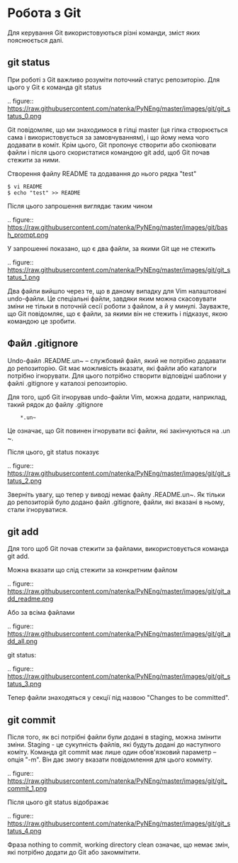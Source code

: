 # Робота з Git

Для керування Git використовуються різні команди, зміст яких пояснюється далі.

## git status

При роботі з Git важливо розуміти поточний статус репозиторію. Для цього у Git
є команда git status


.. figure:: https://raw.githubusercontent.com/natenka/PyNEng/master/images/git/git_status_0.png

Git повідомляє, що ми знаходимося в гілці master (ця гілка створюється сама і
використовується за замовчуванням), і що йому нема чого додавати в коміт. Крім
цього, Git пропонує створити або скопіювати файли і після цього скористатися
командою git add, щоб Git почав стежити за ними.

Створення файлу README та додавання до нього рядка "test"

```
$ vi README
$ echo "test" >> README
```

Після цього запрошення виглядає таким чином

.. figure:: https://raw.githubusercontent.com/natenka/PyNEng/master/images/git/bash_prompt.png

У запрошенні показано, що є два файли, за якими Git ще не стежить

.. figure:: https://raw.githubusercontent.com/natenka/PyNEng/master/images/git/git_status_1.png

Два файли вийшло через те, що в даному випадку для Vim налаштовані undo-файли.
Це спеціальні файли, завдяки яким можна скасовувати зміни не тільки в поточній
сесії роботи з файлом, а й у минулі. Зауважте, що Git повідомляє, що є файли,
за якими він не стежить і підказує, якою командою це зробити.


## Файл .gitignore

Undo-файл .README.un~ – службовий файл, який не потрібно додавати до
репозиторію. Git має можливість вказати, які файли або каталоги потрібно
ігнорувати. Для цього потрібно створити відповідні шаблони у файлі .gitignore у
каталозі репозиторію.

Для того, щоб Git ігнорував undo-файли Vim, можна додати, наприклад, такий
рядок до файлу .gitignore

```
    *.un~
```

Це означає, що Git повинен ігнорувати всі файли, які закінчуються на .un ~.

Після цього, git status показує

.. figure:: https://raw.githubusercontent.com/natenka/PyNEng/master/images/git/git_status_2.png

Зверніть увагу, що тепер у виводі немає файлу .README.un~. Як тільки до
репозиторій було додано файл .gitignore, файли, які вказані в ньому, стали
ігноруватися.

## git add

Для того щоб Git почав стежити за файлами, використовується команда git add.

Можна вказати що слід стежити за конкретним файлом

.. figure:: https://raw.githubusercontent.com/natenka/PyNEng/master/images/git/git_add_readme.png

Або за всіма файлами

.. figure:: https://raw.githubusercontent.com/natenka/PyNEng/master/images/git/git_add_all.png

git status:

.. figure:: https://raw.githubusercontent.com/natenka/PyNEng/master/images/git/git_status_3.png

Тепер файли знаходяться у секції під назвою "Changes to be committed".

## git commit

Після того, як всі потрібні файли були додані в staging, можна змінити зміни.
Staging - це сукупність файлів, які будуть додані до наступного коміту. Команда
git commit має лише один обов'язковий параметр – опція "-m". Він дає змогу
вказати повідомлення для цього комміту.

.. figure:: https://raw.githubusercontent.com/natenka/PyNEng/master/images/git/git_commit_1.png

Після цього git status відображає

.. figure:: https://raw.githubusercontent.com/natenka/PyNEng/master/images/git/git_status_4.png

Фраза nothing to commit, working directory clean означає, що немає змін, які
потрібно додати до Git або закоммітити.
